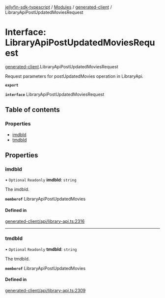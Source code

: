 [jellyfin-sdk-typescript](../README.md) / [Modules](../modules.md) / [generated-client](../modules/generated_client.md) / LibraryApiPostUpdatedMoviesRequest

# Interface: LibraryApiPostUpdatedMoviesRequest

[generated-client](../modules/generated_client.md).LibraryApiPostUpdatedMoviesRequest

Request parameters for postUpdatedMovies operation in LibraryApi.

**`export`**

**`interface`** LibraryApiPostUpdatedMoviesRequest

## Table of contents

### Properties

- [imdbId](generated_client.LibraryApiPostUpdatedMoviesRequest.md#imdbid)
- [tmdbId](generated_client.LibraryApiPostUpdatedMoviesRequest.md#tmdbid)

## Properties

### imdbId

• `Optional` `Readonly` **imdbId**: `string`

The imdbId.

**`memberof`** LibraryApiPostUpdatedMovies

#### Defined in

[generated-client/api/library-api.ts:2316](https://github.com/thornbill/jellyfin-sdk-typescript/blob/e4df7f8/src/generated-client/api/library-api.ts#L2316)

___

### tmdbId

• `Optional` `Readonly` **tmdbId**: `string`

The tmdbId.

**`memberof`** LibraryApiPostUpdatedMovies

#### Defined in

[generated-client/api/library-api.ts:2309](https://github.com/thornbill/jellyfin-sdk-typescript/blob/e4df7f8/src/generated-client/api/library-api.ts#L2309)
